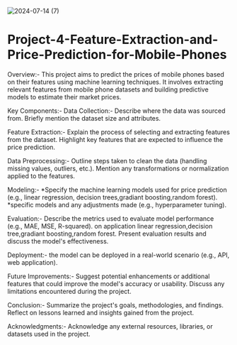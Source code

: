 
![2024-07-14 (7)](https://github.com/user-attachments/assets/a894514e-b823-4112-833c-32656d214d5e)
# Project-4-Feature-Extraction-and-Price-Prediction-for-Mobile-Phones
Overview:-
This project aims to predict the prices of mobile phones based on their features using machine learning techniques. It involves extracting relevant features from mobile phone datasets and building predictive models to estimate their market prices.

Key Components:-
Data Collection:-
Describe where the data was sourced from.
Briefly mention the dataset size and attributes.

Feature Extraction:-
Explain the process of selecting and extracting features from the dataset.
Highlight key features that are expected to influence the price prediction.

Data Preprocessing:-
Outline steps taken to clean the data (handling missing values, outliers, etc.).
Mention any transformations or normalization applied to the features.

Modeling:-
*Specify the machine learning models used for price prediction (e.g., linear regression, decision trees,gradiant boosting,random forest).
*specific models and any adjustments made (e.g., hyperparameter tuning).

Evaluation:-
Describe the metrics used to evaluate model performance (e.g., MAE, MSE, R-squared). on application linear regression,decision tree,gradiant boosting,random forest.
Present evaluation results and discuss the model's effectiveness.

Deployment:-
the model can be deployed in a real-world scenario (e.g., API, web application).

Future Improvements:-
Suggest potential enhancements or additional features that could improve the model's accuracy or usability.
Discuss any limitations encountered during the project.

Conclusion:-
Summarize the project's goals, methodologies, and findings.
Reflect on lessons learned and insights gained from the project.

Acknowledgments:-
Acknowledge any external resources, libraries, or datasets used in the project.
